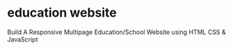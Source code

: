 # education website
 Build A Responsive Multipage Education/School Website using HTML CSS & JavaScript 
